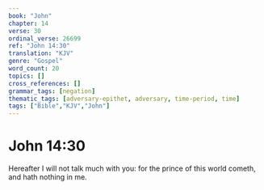 ```yaml
---
book: "John"
chapter: 14
verse: 30
ordinal_verse: 26699
ref: "John 14:30"
translation: "KJV"
genre: "Gospel"
word_count: 20
topics: []
cross_references: []
grammar_tags: [negation]
thematic_tags: [adversary-epithet, adversary, time-period, time]
tags: ["Bible","KJV","John"]
---
```


# John 14:30

Hereafter I will not talk much with you: for the prince of this world cometh, and hath nothing in me.
